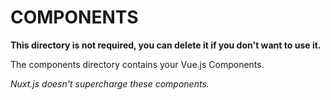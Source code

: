 <!--
SPDX-FileCopyrightText: NOI Techpark <digital@noi.bz.it>

SPDX-License-Identifier: CC0-1.0
-->

# COMPONENTS

**This directory is not required, you can delete it if you don't want to use it.**

The components directory contains your Vue.js Components.

_Nuxt.js doesn't supercharge these components._
